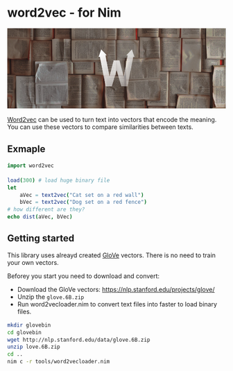 # word2vec - for Nim

![Word2vec Logo](docs/word2vecLogo.png)

[Word2vec](https://en.wikipedia.org/wiki/Word2vec) can be used to turn text into vectors that encode the meaning.
You can use these vectors to compare similarities between texts.


## Exmaple

```nim
import word2vec

load(300) # load huge binary file
let
    aVec = text2vec("Cat set on a red wall")
    bVec = text2vec("Dog set on a red fence")
# how different are they?
echo dist(aVec, bVec)
```

<!--
TODO:

From famous [king - man + woman is queen; but why?](https://p.migdal.pl/2017/01/06/king-man-woman-queen-why.html)

```nim
import word2vec

load(300) # load huge binary file
let vec = word2vec("king") - word2vec("man") + word2vec("woman")
echo vec2world(vec)
``` -->

## Getting started

This library uses alreayd created [GloVe](https://nlp.stanford.edu/projects/glove/) vectors. There is no need to train your own vectors.

Beforey you start you need to download and convert:
* Download the GloVe vectors: https://nlp.stanford.edu/projects/glove/
* Unzip the `glove.6B.zip`
* Run word2vecloader.nim to convert text files into faster to load binary files.

```sh
mkdir glovebin
cd glovebin
wget http://nlp.stanford.edu/data/glove.6B.zip
unzip love.6B.zip
cd ..
nim c -r tools/word2vecloader.nim
```

